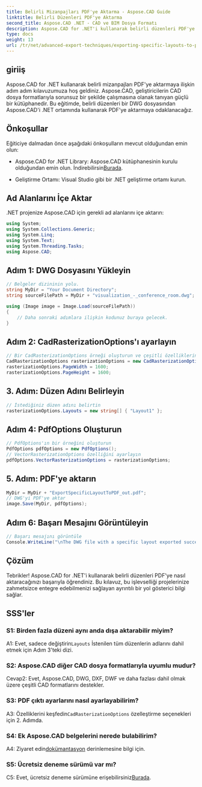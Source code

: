 ```yaml
---
title: Belirli Mizanpajları PDF'ye Aktarma - Aspose.CAD Guide
linktitle: Belirli Düzenleri PDF'ye Aktarma
second_title: Aspose.CAD .NET - CAD ve BIM Dosya Formatı
description: Aspose.CAD for .NET'i kullanarak belirli düzenleri PDF'ye nasıl aktaracağınızı öğrenin. Sorunsuz entegrasyon için adım adım kılavuz.
type: docs
weight: 13
url: /tr/net/advanced-export-techniques/exporting-specific-layouts-to-pdf/
---
```

## giriiş

Aspose.CAD for .NET kullanarak belirli mizanpajları PDF'ye aktarmaya ilişkin adım adım kılavuzumuza hoş geldiniz. Aspose.CAD, geliştiricilerin CAD dosya formatlarıyla sorunsuz bir şekilde çalışmasına olanak tanıyan güçlü bir kütüphanedir. Bu eğitimde, belirli düzenleri bir DWG dosyasından Aspose.CAD'i .NET ortamında kullanarak PDF'ye aktarmaya odaklanacağız.

## Önkoşullar

Eğiticiye dalmadan önce aşağıdaki önkoşulların mevcut olduğundan emin olun:

-  Aspose.CAD for .NET Library: Aspose.CAD kütüphanesinin kurulu olduğundan emin olun. İndirebilirsin[Burada](https://releases.aspose.com/cad/net/).

- Geliştirme Ortamı: Visual Studio gibi bir .NET geliştirme ortamı kurun.

## Ad Alanlarını İçe Aktar

.NET projenize Aspose.CAD için gerekli ad alanlarını içe aktarın:

```csharp
using System;
using System.Collections.Generic;
using System.Linq;
using System.Text;
using System.Threading.Tasks;
using Aspose.CAD;
```

## Adım 1: DWG Dosyasını Yükleyin

```csharp
// Belgeler dizininin yolu.
string MyDir = "Your Document Directory";
string sourceFilePath = MyDir + "visualization_-_conference_room.dwg";

using (Image image = Image.Load(sourceFilePath))
{
    // Daha sonraki adımlara ilişkin kodunuz buraya gelecek.
}
```

## Adım 2: CadRasterizationOptions'ı ayarlayın

```csharp
// Bir CadRasterizationOptions örneği oluşturun ve çeşitli özelliklerini ayarlayın
CadRasterizationOptions rasterizationOptions = new CadRasterizationOptions();
rasterizationOptions.PageWidth = 1600;
rasterizationOptions.PageHeight = 1600;
```

## 3. Adım: Düzen Adını Belirleyin

```csharp
// İstediğiniz düzen adını belirtin
rasterizationOptions.Layouts = new string[] { "Layout1" };
```

## Adım 4: PdfOptions Oluşturun

```csharp
// PdfOptions'ın bir örneğini oluşturun
PdfOptions pdfOptions = new PdfOptions();
// VectorRasterizationOptions özelliğini ayarlayın
pdfOptions.VectorRasterizationOptions = rasterizationOptions;
```

## 5. Adım: PDF'ye aktarın

```csharp
MyDir = MyDir + "ExportSpecificLayoutToPDF_out.pdf";
// DWG'yi PDF'ye aktar
image.Save(MyDir, pdfOptions);
```

## Adım 6: Başarı Mesajını Görüntüleyin

```csharp
// Başarı mesajını görüntüle
Console.WriteLine("\nThe DWG file with a specific layout exported successfully to PDF.\nFile saved at " + MyDir);
```

## Çözüm

Tebrikler! Aspose.CAD for .NET'i kullanarak belirli düzenleri PDF'ye nasıl aktaracağınızı başarıyla öğrendiniz. Bu kılavuz, bu işlevselliği projelerinize zahmetsizce entegre edebilmenizi sağlayan ayrıntılı bir yol gösterici bilgi sağlar.

## SSS'ler

### S1: Birden fazla düzeni aynı anda dışa aktarabilir miyim?

 A1: Evet, sadece değiştirin`Layouts` İstenilen tüm düzenlerin adlarını dahil etmek için Adım 3'teki dizi.

### S2: Aspose.CAD diğer CAD dosya formatlarıyla uyumlu mudur?

Cevap2: Evet, Aspose.CAD, DWG, DXF, DWF ve daha fazlası dahil olmak üzere çeşitli CAD formatlarını destekler.

### S3: PDF çıktı ayarlarını nasıl ayarlayabilirim?

 A3: Özelliklerini keşfedin`CadRasterizationOptions` özelleştirme seçenekleri için 2. Adımda.

### S4: Ek Aspose.CAD belgelerini nerede bulabilirim?

 A4: Ziyaret edin[dokümantasyon](https://reference.aspose.com/cad/net/) derinlemesine bilgi için.

### S5: Ücretsiz deneme sürümü var mı?

 C5: Evet, ücretsiz deneme sürümüne erişebilirsiniz[Burada](https://releases.aspose.com/).